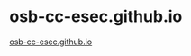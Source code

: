 # osb-cc-esec.github.io

[osb-cc-esec.github.io](http://pages-themes.github.io/osb-cc-esec.github.io)